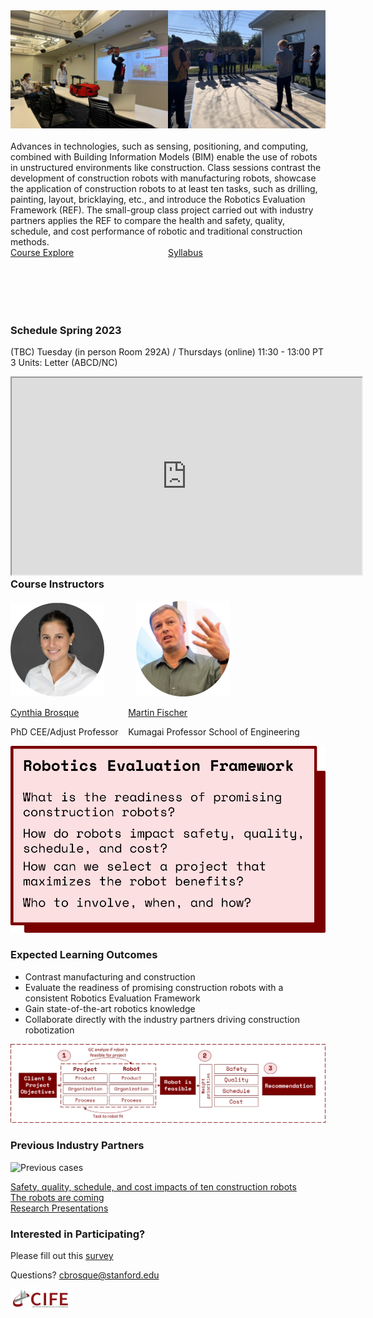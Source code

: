 <div style="width: 100%;">
        <div style="width: 50%; float: left"> 
        <img src="B.jfif">
        </div>
        <div style="margin-left: 50%">
        <img src="1.JPEG">
        </div>
    </div>
<br>
Advances in technologies, such as sensing, positioning, and computing, combined with Building Information Models (BIM) enable the use of robots in unstructured environments like construction. Class sessions contrast the development of construction robots with manufacturing robots, showcase the application of construction robots to at least ten tasks, such as drilling, painting, layout, bricklaying, etc., and introduce the Robotics Evaluation Framework (REF). The small-group class project carried out with industry partners applies the REF to compare the health and safety, quality, schedule, and cost performance of robotic and traditional construction methods.

<div style="width: 100%;">
        <div style="width: 50%; height: 100px; float: left"> 
        <a href="https://explorecourses.stanford.edu/search?view=catalog&filter-coursestatus-Active=on&page=0&catalog=&q=CEE+327%3A+Construction+Robotics&collapse=">Course Explore</a>
        </div>
        <div style="margin-left: 50%; height: 100px">
          <a href="https://docs.google.com/document/d/1axCw7F6pt2tsJFUtcZH08e5YE9dmQM756-3l2wxinf4/edit?usp=sharing">Syllabus</a>
        </div>
</div>

### Schedule Spring 2023

(TBC) Tuesday (in person Room 292A) / Thursdays (online) 11:30 - 13:00 PT <br>
3 Units: Letter (ABCD/NC) <br>

<div style="width: 100%; float: left">
        <iframe width="560" height="315" src="https://www.youtube.com/embed/oaNdo6wDjbM"  title="YouTube video player" frameborder="10" allow="accelerometer; autoplay; clipboard-write; encrypted-media; gyroscope; picture-in-picture" allowfullscreen>
        </iframe>
</div>        
<!--<img src="A.jfif" alt="Snow" style="width:80%">-->


<br>

### Course Instructors

![CB](Cynthia.png)&nbsp;&nbsp;&nbsp;&nbsp;&nbsp;&nbsp;&nbsp;&nbsp;&nbsp;&nbsp;&nbsp;&nbsp;&nbsp;![MF](martin.png)

[Cynthia Brosque](https://www.linkedin.com/in/cbrosque/)&nbsp;&nbsp;&nbsp;&nbsp;&nbsp;&nbsp;&nbsp;&nbsp;&nbsp;&nbsp;&nbsp;&nbsp;&nbsp;&nbsp;&nbsp;&nbsp;&nbsp;&nbsp;&nbsp;&nbsp;[Martin Fischer](https://www.linkedin.com/in/martin-fischer-5b314)

PhD CEE/Adjust Professor &nbsp;&nbsp; Kumagai Professor School of Engineering

![RQ](Picture2.png)

### Expected Learning Outcomes

- Contrast manufacturing and construction
- Evaluate the readiness of promising construction robots with a consistent Robotics Evaluation Framework
- Gain state-of-the-art robotics knowledge
- Collaborate directly with the industry partners driving construction robotization

![REF](Picture3.png)

### Previous Industry Partners

![Previous cases](Picture1.png)

[Safety, quality, schedule, and cost impacts of ten construction robots](https://link.springer.com/article/10.1007/s41693-022-00072-5)<br>
[The robots are coming](https://podcasts.apple.com/us/podcast/the-robots-are-coming/id1522789533?i=1000568254125)<br>
[Research Presentations](https://linktr.ee/cbrosque)<br>

### Interested in Participating?

Please fill out this [survey](https://forms.gle/VFgrKs297nNJDwcS9)

Questions? cbrosque@stanford.edu

![Logo](Capture.PNG)

<!-- https://docs.github.com/en/github/writing-on-github/getting-started-with-writing-and-formatting-on-github/basic-writing-and-formatting-syntax -->

